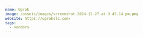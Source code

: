 ```yaml
---
name: Uprok
image: /assets/images/screenshot-2024-12-27-at-3.45.14 pm.png
website: https://uprokslc.com/
tags:
  - vendors
---
```

